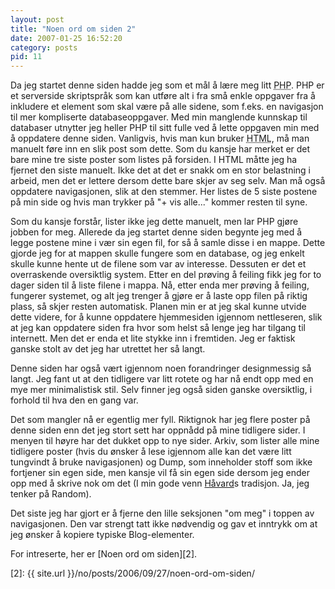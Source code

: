```yaml
---
layout: post
title: "Noen ord om siden 2"
date: 2007-01-25 16:52:20
category: posts
pid: 11
---
```

Da jeg startet denne siden hadde jeg som et mål å lære meg litt <abbr title="Hypertext Preprocessor">PHP</abbr>. PHP er et serverside skriptspråk som kan utføre alt i fra små enkle oppgaver fra å inkludere et element som skal være på alle sidene, som f.eks. en navigasjon til mer kompliserte databaseoppgaver. Med min manglende kunnskap til databaser utnytter jeg heller PHP til sitt fulle ved å lette oppgaven min med å oppdatere denne siden. Vanligvis, hvis man kun bruker <abbr title="Hypertext Markup Language">HTML</abbr>, må man manuelt føre inn en slik post som dette. Som du kansje har merket er det bare mine tre siste poster som listes på forsiden. I HTML måtte jeg ha fjernet den siste manuelt. Ikke det at det er snakk om en stor belastning i arbeid, men det er lettere dersom dette bare skjer av seg selv. Man må også oppdatere navigasjonen, slik at den stemmer. Her listes de 5 siste postene på min side og hvis man trykker på "+ vis alle..." kommer resten til syne. 

Som du kansje forstår, lister ikke jeg dette manuelt, men lar PHP gjøre jobben for meg. Allerede da jeg startet denne siden begynte jeg med å legge postene mine i vær sin egen fil, for så å samle disse i en mappe. Dette gjorde jeg for at mappen skulle fungere som en database, og jeg enkelt skulle kunne hente ut de filene som var av interesse. Dessuten er det et overraskende oversiktlig system. Etter en del prøving å feiling fikk jeg for to dager siden til å liste filene i mappa. Nå, etter enda mer prøving å feiling, fungerer systemet, og alt jeg trenger å gjøre er å laste opp filen på riktig plass, så skjer resten automatisk. Planen min er at jeg skal kunne utvide dette videre, for å kunne oppdatere hjemmesiden igjennom nettleseren, slik at jeg kan oppdatere siden fra hvor som helst så lenge jeg har tilgang til internett. Men det er enda et lite stykke inn i fremtiden. Jeg er faktisk ganske stolt av det jeg har utrettet her så langt. 

Denne siden har også vært igjennom noen forandringer designmessig så langt. Jeg fant ut at den tidligere var litt rotete og har nå endt opp med en mye mer minimalistisk stil. Selv finner jeg også siden ganske oversiktlig, i forhold til hva den en gang var.

Det som mangler nå er egentlig mer fyll. Riktignok har jeg flere poster på denne siden enn det jeg stort sett har oppnådd på mine tidligere sider. I menyen til høyre har det dukket opp to nye sider. Arkiv, som lister alle mine tidligere poster (hvis du ønsker å lese igjennom alle kan det være litt tungvindt å bruke navigasjonen) og Dump, som inneholder stoff som ikke fortjener sin egen side, men kansje vil få sin egen side dersom jeg ender opp med å skrive nok om det (I min gode venn [Håvard][1]s tradisjon. Ja, jeg tenker på Random).

Det siste jeg har gjort er å fjerne den lille seksjonen "om meg" i toppen av navigasjonen. Den var strengt tatt ikke nødvendig og gav et inntrykk om at jeg ønsker å kopiere typiske Blog-elementer.

For intreserte, her er [Noen ord om siden][2].

 [1]: http://hermiene.net
 [2]: {{ site.url }}/no/posts/2006/09/27/noen-ord-om-siden/